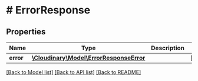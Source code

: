 # # ErrorResponse

## Properties

Name | Type | Description | Notes
------------ | ------------- | ------------- | -------------
**error** | [**\Cloudinary\Model\ErrorResponseError**](ErrorResponseError.md) |  | [optional]

[[Back to Model list]](../../README.md#models) [[Back to API list]](../../README.md#endpoints) [[Back to README]](../../README.md)
